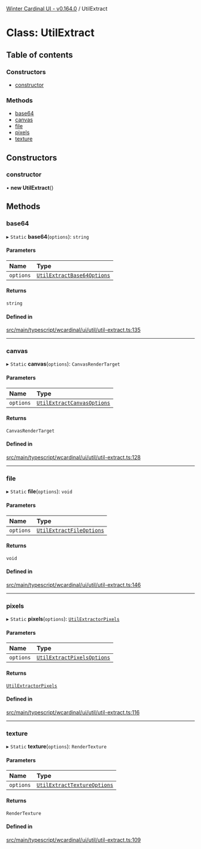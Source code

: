 [Winter Cardinal UI - v0.164.0](../index.md) / UtilExtract

# Class: UtilExtract

## Table of contents

### Constructors

- [constructor](UtilExtract.md#constructor)

### Methods

- [base64](UtilExtract.md#base64)
- [canvas](UtilExtract.md#canvas)
- [file](UtilExtract.md#file)
- [pixels](UtilExtract.md#pixels)
- [texture](UtilExtract.md#texture)

## Constructors

### constructor

• **new UtilExtract**()

## Methods

### base64

▸ `Static` **base64**(`options`): `string`

#### Parameters

| Name | Type |
| :------ | :------ |
| `options` | [`UtilExtractBase64Options`](../interfaces/UtilExtractBase64Options.md) |

#### Returns

`string`

#### Defined in

[src/main/typescript/wcardinal/ui/util/util-extract.ts:135](https://github.com/winter-cardinal/winter-cardinal-ui/blob/v0.164.0/src/main/typescript/wcardinal/ui/util/util-extract.ts#L135)

___

### canvas

▸ `Static` **canvas**(`options`): `CanvasRenderTarget`

#### Parameters

| Name | Type |
| :------ | :------ |
| `options` | [`UtilExtractCanvasOptions`](../interfaces/UtilExtractCanvasOptions.md) |

#### Returns

`CanvasRenderTarget`

#### Defined in

[src/main/typescript/wcardinal/ui/util/util-extract.ts:128](https://github.com/winter-cardinal/winter-cardinal-ui/blob/v0.164.0/src/main/typescript/wcardinal/ui/util/util-extract.ts#L128)

___

### file

▸ `Static` **file**(`options`): `void`

#### Parameters

| Name | Type |
| :------ | :------ |
| `options` | [`UtilExtractFileOptions`](../interfaces/UtilExtractFileOptions.md) |

#### Returns

`void`

#### Defined in

[src/main/typescript/wcardinal/ui/util/util-extract.ts:146](https://github.com/winter-cardinal/winter-cardinal-ui/blob/v0.164.0/src/main/typescript/wcardinal/ui/util/util-extract.ts#L146)

___

### pixels

▸ `Static` **pixels**(`options`): [`UtilExtractorPixels`](../interfaces/UtilExtractorPixels.md)

#### Parameters

| Name | Type |
| :------ | :------ |
| `options` | [`UtilExtractPixelsOptions`](../interfaces/UtilExtractPixelsOptions.md) |

#### Returns

[`UtilExtractorPixels`](../interfaces/UtilExtractorPixels.md)

#### Defined in

[src/main/typescript/wcardinal/ui/util/util-extract.ts:116](https://github.com/winter-cardinal/winter-cardinal-ui/blob/v0.164.0/src/main/typescript/wcardinal/ui/util/util-extract.ts#L116)

___

### texture

▸ `Static` **texture**(`options`): `RenderTexture`

#### Parameters

| Name | Type |
| :------ | :------ |
| `options` | [`UtilExtractTextureOptions`](../interfaces/UtilExtractTextureOptions.md) |

#### Returns

`RenderTexture`

#### Defined in

[src/main/typescript/wcardinal/ui/util/util-extract.ts:109](https://github.com/winter-cardinal/winter-cardinal-ui/blob/v0.164.0/src/main/typescript/wcardinal/ui/util/util-extract.ts#L109)
